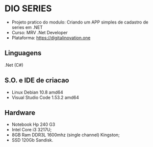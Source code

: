 # DIO SERIES

 - Projeto pratico do modulo: Criando um APP simples de cadastro de series em .NET
 - Curso: MRV .Net Developer
 - Plataforma: https://digitalinovation.one

## Linguagens
.Net (C#)

## S.O. e IDE de criacao
 - Linux Debian 10.8 amd64
 - Visual Studio Code 1.53.2 amd64

## Hardware
 - Notebook Hp 240 G3
 - Intel Core i3 3217U;
 - 8GB Ram DDR3L 1600mhz (single channel) Kingston;
 - SSD 120Gb Sandisk.  
